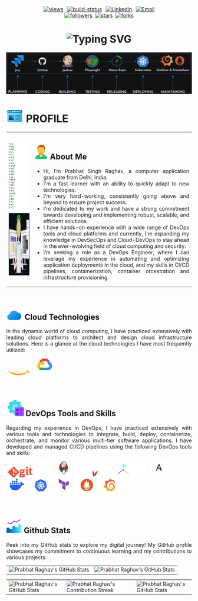 <!-- BADGES SECTION -->
<div align="center">
  <!--- Github Profile Views Counter <https://github.com/antonkomarev/github-profile-views-counter> --->
  <a href="https://github.com/prabhatraghav"><img hspace="3"  alt="views" title="github profile views" src="https://komarev.com/ghpvc/?username=prabhatraghav&label=Visitors&base=0&color=236ad3&abbreviated=true&style=flat" alt="prabhatraghav"/></a>
  <!--- GitHub Actions Workflow Status  --->
  <a href="https://github.com/prabhatraghav/prabhatraghav/actions/workflows/update_readme.yml"><img hspace="3" alt="build-status" src="https://img.shields.io/github/actions/workflow/status/prabhatraghav/prabhatraghav/update_readme.yml?branch=main&style=flat&logo=github&logoColor=black&logoSize=auto&cacheSeconds=60&label=Build+Status"/></a>
  <!-- LinkedIn Profile -->
  <a href="https://www.linkedin.com/in/prabhatraghav"><img hspace="3" src="https://img.shields.io/badge/Linkedin-prabhatraghav-0077B5?style=flat&logo=linkedin&logoColor=black&color=4682B4" alt="LinkedIn"/></a>
  <!-- Email -->
  <a href="mailto:prabhat_raghav@outlook.com"><img hspace="3" src="https://custom-icon-badges.demolab.com/badge/Email-prabhat__raghav@outlook.com-0077B5?style=flat&logo=outlookmail&logoColor=white&color=4169E1" alt="Email"/></a>
</div>
<div align="center">
  <!--- Github Followers  --->
  <a href="https://github.com/prabhatraghav?tab=followers"><img hspace="3" alt="followers" title="Follow me on Github" src="https://custom-icon-badges.demolab.com/github/followers/prabhatraghav?color=ff00de&labelColor=5c5c5c&style=flat&logo=github&logoColor=black&logoSize=auto&cacheSeconds=60&label=Followers"/></a>
  <!-- Github Stars  -->
  <a href="https://github.com/prabhatraghav/prabhatraghav/stargazers"><img alt="stars" title="Give me a Star" src="https://custom-icon-badges.demolab.com/github/stars/prabhatraghav?color=228B22&style=flat&labelColor=5c5c5c&logo=github&logoColor=black&logoSize=auto&cacheSeconds=60&label=Stars"/></a>
  <!-- Github Profile Forks  -->
  <a href="https://github.com/prabhatraghav/prabhatraghav/network/members"><img hspace="3" alt="forks" title="Fork this Profile" src="https://custom-icon-badges.demolab.com/github/forks/prabhatraghav/prabhatraghav?color=1E90FF&labelColor=5c5c5c&style=flat&logo=github&logoColor=black&logoSize=auto&cacheSeconds=60&label=Forks"/></a>
</div>
<!--- DYNAMIC HEADER --->
<!--- Typing effect SVG <https://readme-typing-svg.herokuapp.com> --->
<div align="center">
  <h1><img src="https://readme-typing-svg.herokuapp.com?font=Rajdhani&size=30&duration=5000&color=00FF7F&center=true&vCenter=true&width=800&height=25&lines=Hello+!++Coders...;...I'm+Prabhat+Raghav;Welcome+to+my+Github+Profile;I'm+seeking+a+role...;...as+a+DevOps+Engineer;I'm+hard-working+and...;...passionate+about+my+work;As+I'm+a+fast+learner...;...I+quickly+adapt+new+technologies;" alt="Typing SVG"/>
  </h1>
</div>
<!-- BANNER -->
<div>
 <!--<table align="center" width="100%" height="100%">
  <tr>
   <td> -->
     <img class="random-banner" alt="banner" src="https://raw.githubusercontent.com/prabhatraghav/prabhatraghav/output/banner1-pipeline.gif">
     <!--- <img alt="banner" src="https://raw.githubusercontent.com/prabhatraghav/prabhatraghav/output/banner2-pipeline.gif"> --->
   <!--</td>
  </tr>
 </table>-->
</div>

<!-- ABOUT ME -->
<div align="center">
 <h1 align="left" class="section-heading"><img class="random-profile" alt="profile-gif" src="https://raw.githubusercontent.com/prabhatraghav/prabhatraghav/output/web-design-0.gif"> PROFILE</h1>
</div>
<div id="random-image-container" align="center">
 <table align="center" width="100%" height="100%">
  <tr>
   <td rowspan="2" align="bottom">
    <!--- Coder Animated Gif --->
    <div align="center">
      <img class="random-typing-pipeline" width="300" height="190" alt="typing-pipeline" src="https://raw.githubusercontent.com/prabhatraghav/prabhatraghav/output/terminal-01.gif"/>
    </div>
    <div><img class="random-image" src="https://raw.githubusercontent.com/prabhatraghav/prabhatraghav/output/profilegif.gif" alt="Coder" width="300" height="169"></div>
    <!--- <img alt="Coding" width="300" height="210" src="https://raw.githubusercontent.com/prabhatraghav/prabhatraghav/output/desk_worker.gif"/> --->
    <!--- <img alt="Coding" width="290" height="219" src="https://raw.githubusercontent.com/prabhatraghav/prabhatraghav/output/coding-guy.gif"/> --->
    <!--- <img alt="Coding" width="350" height="197" src="https://raw.githubusercontent.com/prabhatraghav/prabhatraghav/output/profilegif.gif"/> --->
   </td>
   <td>
     <div align="center">
       <h2 align="left" class="section-heading"><img class="random-about" alt="about-gif" src="https://raw.githubusercontent.com/prabhatraghav/prabhatraghav/output/account-0.gif"> About Me</h2>
     </div>
     <p align="justify">
     <ul>
      <li align="justify">Hi, I’m Prabhat Singh Raghav, a computer application graduate from Delhi, India.</li>
      <li align="justify">I'm a fast learner with an ability to quickly adapt to new technologies.</li>
      <li align="justify">I'm very hard-working, consistently going above and beyond to ensure project success.</li>
      <li align="justify">I'm dedicated to my work and have a strong commitment towards developing and implementing robust, scalable, and efficient solutions.</li>
      <li align="justify">I have hands-on experience with a wide range of DevOps tools and cloud platforms and currently, I'm expanding my knowledge in DevSecOps and Cloud-DevOps to stay ahead in the ever-evolving field of cloud computing and security.</li>
      <li align="justify">I’m seeking a role as a DevOps Engineer, where I can leverage my experience in automating and optimizing application deployments in the cloud, and my skills in CI/CD pipelines, containerization, container orcestration and infrastructure provisioning.</li>
      <!--<li align="justify">You can reach me via email at - <a href="prabhat_raghav@outlook.com">prabhat_raghav@outlook.com</a></li> -->
      <!--<li>My LinkedIn profile - <a href="https://www.linkedin.com/in/prabhatraghav/">linkedin.com/in/prabhatraghav</a></li> -->
     </ul>
    </p>
   </td>
  </tr>
 </table>
</div>
<br>
<!-- CLOUD TECHNOLOGIES -->
  <div>
   <h2 align="left" class="section-heading"><img class="random-cloud" alt="cloud-gif" src="https://raw.githubusercontent.com/prabhatraghav/prabhatraghav/output/cloud.gif"> Cloud Technologies</h2>
  </div>
  <p align="justify">In the dynamic world of cloud computing, I have practiced extensively with leading cloud platforms to architect and design cloud infrastructure solutions. Here is a glance at the cloud technologies I have most frequently utilized:</p>
  <div>
   <p>
    <img hspace="5" src="https://raw.githubusercontent.com/prabhatraghav/prabhatraghav/output/logos/aws-logo-white.png" alt="aws" height="35"/>
    <!--<img hspace="5" src="https://raw.githubusercontent.com/prabhatraghav/prabhatraghav/output/logos/azure-Logo.png" alt="azure" height="32"/>-->
    <img hspace="5" src="https://raw.githubusercontent.com/prabhatraghav/prabhatraghav/output/logos/gcp-logo-white.png" alt="gcp" height="47"/>
   </p>
  </div>
<!--
<div align="center">
 <h2 align="left" class="section-heading">☁️ Cloud Technologies</h2>
</div>
<p align="justify">In the dynamic world of cloud computing, I have practiced extensively with leading cloud platforms to architect and design cloud infrastructure solutions. Here is a glance at the cloud technologies I have most frequently utilized:</p>
<div>
 <table>
  <tr>
    <td><img align="center" src="https://raw.githubusercontent.com/prabhatraghav/prabhatraghav/output/logos/aws-logo-white.png" alt="aws" height="40"/></td>
    <td><img align="center" src="https://raw.githubusercontent.com/prabhatraghav/prabhatraghav/output/logos/azure-Logo.png" alt="azure" height="35"/></td>
    <td><img align="center" src="https://raw.githubusercontent.com/prabhatraghav/prabhatraghav/output/logos/gcp-logo-white.png" alt="gcp" height="50"/></td>
  </tr>
 </table>
</div>
-->
<br>
<!-- DEVOPS TOOLS AND SKILLS -->
<div align="center">
 <h2 align="left" class="section-heading"><img class="random-tools" alt="tools-gif" src="https://raw.githubusercontent.com/prabhatraghav/prabhatraghav/output/administrative-tools-0.gif"> DevOps Tools and Skills</h2>
</div>
<p align="justify">Regarding my experience in DevOps, I have practiced extensively with various tools and technologies to integrate, build, deploy, containerize, orchestrate, and monitor various multi-tier software applications. I have developed and managed CI/CD pipelines using the following DevOps tools and skills:</p>
<div align="left">
  <p>
    <img hspace="5" src="https://raw.githubusercontent.com/prabhatraghav/prabhatraghav/output/logos/git-logo-orange.png" alt="git" height="30"/>
    <img hspace="5" src="https://raw.githubusercontent.com/prabhatraghav/prabhatraghav/output/logos/github-white.png" alt="github" height="45"/>
    <img hspace="5" src="https://raw.githubusercontent.com/prabhatraghav/prabhatraghav/output/logos/jenkins_logo-white.png" alt="jenkins" height="45"/>
    <img hspace="5" src="https://raw.githubusercontent.com/prabhatraghav/prabhatraghav/output/logos/maven-logo-white-on-black.purevec.svg" alt="maven" height="25"/>
    <img hspace="5" src="https://raw.githubusercontent.com/prabhatraghav/prabhatraghav/output/logos/trivy--logo-white.png" alt="aquatrivy" height="40"/>
    <img hspace="5" src="https://raw.githubusercontent.com/prabhatraghav/prabhatraghav/output/logos/ansible-logo-white.png" alt="ansible" height="45"/>
    <img hspace="5" src="https://raw.githubusercontent.com/prabhatraghav/prabhatraghav/output/logos/docker-mark.png" alt="docker" height="45"/>
    <img hspace="5" src="https://raw.githubusercontent.com/prabhatraghav/prabhatraghav/output/logos/k8s-white.png" alt="kubernetes" height="45"/>
    <img hspace="5" src="https://raw.githubusercontent.com/prabhatraghav/prabhatraghav/output/logos/terraform-hashicorp-logo.png" alt="terraform" height="45"/>
    <img hspace="5" src="https://raw.githubusercontent.com/prabhatraghav/prabhatraghav/output/logos/prometheus-logo-white.png" alt="prometheus" height="45"/>
    <img hspace="5" src="https://raw.githubusercontent.com/prabhatraghav/prabhatraghav/output/logos/Grafana-white.png" alt="grafana" height="45"/>
  </p>
</div>
<!---
<div align="center">
 <table>
  <tr>
   <td><img align="center" src="https://raw.githubusercontent.com/prabhatraghav/prabhatraghav/output/logos/git-logo-orange.png" alt="git" height="30"/></td>
   <td><img align="center" src="https://raw.githubusercontent.com/prabhatraghav/prabhatraghav/output/logos/github-white.png" alt="github" height="45"/></td>
   <td><img align="center" src="https://raw.githubusercontent.com/prabhatraghav/prabhatraghav/output/logos/jenkins_logo-white.png" alt="jenkins" height="45"/></td>
   <td><img align="center" src="https://raw.githubusercontent.com/prabhatraghav/prabhatraghav/output/logos/maven-logo-white-on-black.purevec.svg" alt="maven" height="20"/></td>
   <td><img align="center" src="https://raw.githubusercontent.com/prabhatraghav/prabhatraghav/output/logos/trivy--logo-white.png" alt="aquatrivy" height="40"/></td>
   <td><img align="center" src="https://raw.githubusercontent.com/prabhatraghav/prabhatraghav/output/logos/ansible-logo-white.png" alt="ansible" height="45"/></td>
   <td><img align="center" src="https://raw.githubusercontent.com/prabhatraghav/prabhatraghav/output/logos/docker-mark.png" alt="docker" height="45"/></td>
   <td><img align="center" src="https://raw.githubusercontent.com/prabhatraghav/prabhatraghav/output/logos/k8s-white.png" alt="kubernetes" height="45"/></td>
   <td><img align="center" src="https://raw.githubusercontent.com/prabhatraghav/prabhatraghav/output/logos/terraform-hashicorp-logo.png" alt="terraform" height="45"/></td>
   <td><img align="center" src="https://raw.githubusercontent.com/prabhatraghav/prabhatraghav/output/logos/prometheus-logo-white.png" alt="prometheus" height="45"/></td>
   <td><img align="center" src="https://raw.githubusercontent.com/prabhatraghav/prabhatraghav/output/logos/Grafana-white.png" alt="grafana" height="45"/></td>
  </tr>
 </table>
</div>
--->
<br>
<!--- GITHUB STATS --->
<div align="center">
 <h2 align="left" class="section-heading"><img class="random-stats" alt="stats-gif" src="https://raw.githubusercontent.com/prabhatraghav/prabhatraghav/output/chart-0.gif"> Github Stats</h2>
 <p align="justify">Peek into my GitHub stats to explore my digital journey! My GitHub profile showcases my commitment to continuous learning and my contributions to various projects.</p>
 <table align="center" width="100%" height="100%" >
  <tr>
   <td><img style="border: none;" src="https://github-profile-summary-cards.vercel.app/api/cards/profile-details?username=prabhatraghav&theme=github_dark" alt="Prabhat Raghav's GitHub Stats"/></td>
   <td><img style="border: none;" src="https://github-profile-summary-cards.vercel.app/api/cards/stats?username=prabhatraghav&theme=github_dark" alt="Prabhat Raghav's GitHub Stats"/></td>
  </tr>
 </table>
 <table align="center" width="100%" height="100%" >
  <tr>
   <td><img style="border: none;" src="https://github-profile-summary-cards.vercel.app/api/cards/productive-time?username=prabhatraghav&theme=github_dark&utcOffset=10" alt="Prabhat Raghav's GitHub Stats"/></td>
   <td><img style="border: none;" src="https://github-readme-streak-stats.herokuapp.com/?user=prabhatraghav&theme=radical&mode=weekly&starting_year=2023" alt="Prabhat Raghav's Contribution Streak"/></td>
   <td><img style="border: none;" src="https://github-profile-summary-cards.vercel.app/api/cards/most-commit-language?username=prabhatraghav&theme=github_dark" alt="Prabhat Raghav's GitHub Stats"/></td>
  </tr>
 </table>
</div>
<br>
<!-- GITHUB CONTRIBUTIONS -->
<!--
<div align="center">
 <h2 align="left" class="section-heading">🚀 Github Contributions</h2>
 <p align="justify">Each commit I make contributes to ongoing projects and reflects my commitment to continuous improvement. By diving into my commits, you can gain insights into my thought process, problem-solving abilities, and the steps I take to enhance my projects.</p>
 <img src="https://raw.githubusercontent.com/prabhatraghav/prabhatraghav/output/github-contribution-grid-snake-dark.svg#gh-dark-mode-only" alt="GitHub Contribution Grid Snake Animation Dark Mode"/>
 <img src="https://raw.githubusercontent.com/prabhatraghav/prabhatraghav/output/github-contribution-grid-snake.svg#gh-light-mode-only" alt="GitHub Contribution Grid Snake Animation Light Mode"/>
</div>
-->

<!--
prabhatraghav/prabhatraghav is a ✨ special ✨ repository because its `README.md` (this file) appears on your GitHub profile.
You can click the Preview link to take a look at your changes.
--->
